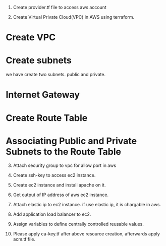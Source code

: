 1. Create provider.tf file to access aws account

2. Create Virtual Private Cloud(VPC) in AWS using terraform.

# Create VPC

# Create subnets
we have create two subnets. public and private.

# Internet Gateway

# Create Route Table

# Associating Public and Private Subnets to the Route Table


3. Attach security group to vpc for allow port in aws

4. Create ssh-key to access ec2 instance.

5. Create ec2 instance and install apache on it.

6. Get output of IP address of aws ec2 instance.

7. Attach elastic ip to ec2 instance.
if use elastic ip, it is chargable in aws. 

8. Add application load balancer to ec2.

9. Assign variables to define centrally controlled reusable values.

10. Please apply ca-key.tf after above resource creation, afterwards apply acm.tf file.